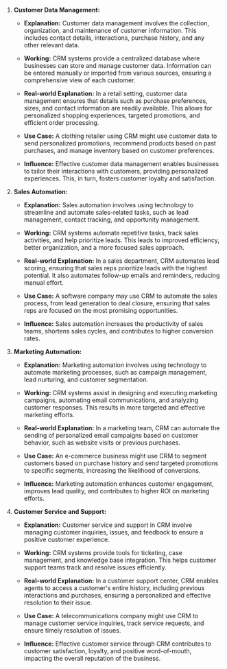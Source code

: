 1. **Customer Data Management:** 
   - **Explanation:** Customer data management involves the collection, organization, and maintenance of customer information. This includes contact details, interactions, purchase history, and any other relevant data.
   - **Working:** CRM systems provide a centralized database where businesses can store and manage customer data. Information can be entered manually or imported from various sources, ensuring a comprehensive view of each customer.
 
   - **Real-world Explanation:** In a retail setting, customer data management ensures that details such as purchase preferences, sizes, and contact information are readily available. This allows for personalized shopping experiences, targeted promotions, and efficient order processing.

   - **Use Case:** A clothing retailer using CRM might use customer data to send personalized promotions, recommend products based on past purchases, and manage inventory based on customer preferences.

   - **Influence:** Effective customer data management enables businesses to tailor their interactions with customers, providing personalized experiences. This, in turn, fosters customer loyalty and satisfaction.

2. **Sales Automation:**
   - **Explanation:** Sales automation involves using technology to streamline and automate sales-related tasks, such as lead management, contact tracking, and opportunity management.
   - **Working:** CRM systems automate repetitive tasks, track sales activities, and help prioritize leads. This leads to improved efficiency, better organization, and a more focused sales approach.

   - **Real-world Explanation:** In a sales department, CRM automates lead scoring, ensuring that sales reps prioritize leads with the highest potential. It also automates follow-up emails and reminders, reducing manual effort.

   - **Use Case:** A software company may use CRM to automate the sales process, from lead generation to deal closure, ensuring that sales reps are focused on the most promising opportunities.

   - **Influence:** Sales automation increases the productivity of sales teams, shortens sales cycles, and contributes to higher conversion rates.

3. **Marketing Automation:**
   - **Explanation:** Marketing automation involves using technology to automate marketing processes, such as campaign management, lead nurturing, and customer segmentation.
   - **Working:** CRM systems assist in designing and executing marketing campaigns, automating email communications, and analyzing customer responses. This results in more targeted and effective marketing efforts.

   - **Real-world Explanation:** In a marketing team, CRM can automate the sending of personalized email campaigns based on customer behavior, such as website visits or previous purchases.

   - **Use Case:** An e-commerce business might use CRM to segment customers based on purchase history and send targeted promotions to specific segments, increasing the likelihood of conversions.

   - **Influence:** Marketing automation enhances customer engagement, improves lead quality, and contributes to higher ROI on marketing efforts.

4. **Customer Service and Support:**
   - **Explanation:** Customer service and support in CRM involve managing customer inquiries, issues, and feedback to ensure a positive customer experience.
   - **Working:** CRM systems provide tools for ticketing, case management, and knowledge base integration. This helps customer support teams track and resolve issues efficiently.

   - **Real-world Explanation:** In a customer support center, CRM enables agents to access a customer's entire history, including previous interactions and purchases, ensuring a personalized and effective resolution to their issue.

   - **Use Case:** A telecommunications company might use CRM to manage customer service inquiries, track service requests, and ensure timely resolution of issues.

   - **Influence:** Effective customer service through CRM contributes to customer satisfaction, loyalty, and positive word-of-mouth, impacting the overall reputation of the business.
